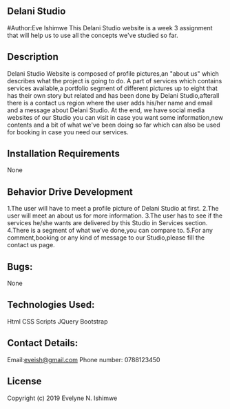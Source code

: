 ## Delani Studio
#Author:Eve Ishimwe
This Delani Studio website is a week 3 assignment that will help us to use all the concepts we've studied so far.
## Description
Delani Studio Website is composed of profile pictures,an "about us" which describes what the project is going to do. A part of services which contains services available,a portfolio segment of different pictures up to eight that has their own story but related and has been done by Delani Studio,afterall there is a contact us 
region where the user adds his/her name and email and a message about Delani Studio. At the end, we have social media websites of our Studio you can visit in case you want some information,new contents and a bit of what we've been doing so far which can also be used for booking in case you need our services.
## Installation Requirements
None
## Behavior Drive Development
1.The user will have to meet a profile picture of Delani Studio at first.
2.The user will meet an about us for more information.
3.The user has to see if the services he/she wants are delivered by this Studio in Services section.
4.There is a segment of what we've done,you can compare to.
5.For any comment,booking or any kind of message to our Studio,please fill the contact us page.
## Bugs:
None
## Technologies Used:
Html
CSS
Scripts
JQuery
Bootstrap
## Contact Details:
Email:eveish@gmail.com
Phone number: 0788123450
## License
Copyright (c) 2019 Evelyne N. Ishimwe
